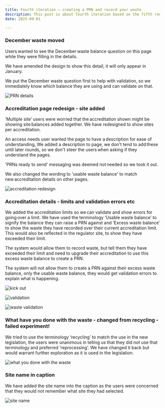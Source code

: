 ```yaml
---
title: Fourth iteration – creating a PRN and record your waste
description: This post is about fourth iteration based on the fifth round of research on creating PRN and record your waste from sprint 8.
date: 2023-09-01

---
```


### December waste moved

Users wanted to see the December waste balance question on this page while they were filling in the details.

We have amended the design to show this detail, it will only appear in January.  

We put the December waste question first to help with validation, so we immediately know which balance they are using and can validate on that.  

![PRN details](/PRN-detials.png)

### Accreditation page redesign - site added

‘Multiple site’ users were worried that the accreditation shown might be showing site balances added together​. We have redesigned to show sites per accreditation​.



An access needs user wanted the page to have a description for ease of understanding​, We added a description to page, we don't tend to add these until later rounds, so we don't steer the users when asking if they understand the pages​.


'PRNs ready to send' messaging was deemed not needed​ so we took it out.  


We also changed the wording to 'usable waste balance' to match new accreditation details on other pages.

![accreditation redesign](/accreditation-redesign.png)

### Accreditation details - limits and validation errors etc

We added the accreditation limits so we can validate and show errors for going over a limit. We have used the terminology ‘Usable waste balance’ to signify the balance they can raise a PRN against and ‘Excess waste balance’ to show the waste they have recorded over their current accreditation limit. This would also be reflected in the regulator site, to show they have exceeded their limit.  

The system would allow them to record waste, but tell them they have exceeded their limit and need to upgrade their accreditation to use this excess waste balance to create a PRN.  

The system will not allow them to create a PRN against their excess waste balance, only the usable waste balance, they would get validation errors to explain what is happening.  

![kick out](/kick-out.png)

![validation](/validation.png)

![waste validation](/waste-validation.png)

### What have you done with the waste - changed from recycling - failed experiment!

We tried to use the terminology ‘recycling’ to match the use in the new legislation, the users were unanimous in telling us that they did not use that terminology and preferred ‘reprocessing’. We have changed it back but would warrant further exploration as it is used in the legislation.  



![what you done with the waste](/what-done-waste.png)

### Site name in caption

We have added the site name into the caption as the users were concerned that they would not remember what site they had selected.

![site name](/site-name-caption.png)
